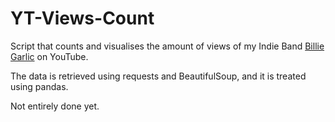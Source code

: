 # YT-Views-Count
Script that counts and visualises the amount of views of my Indie Band [Billie Garlic](https://open.spotify.com/artist/2KZoVTprHSLoYX7G38MBh9?si=R92K6MuyS7CVYXcQfcbmHw&dl_branch=1) on YouTube.

The data is retrieved using requests and BeautifulSoup, and it is treated using pandas.

Not entirely done yet.
